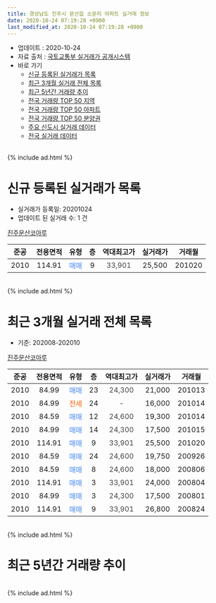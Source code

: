```yaml
---
title: 경상남도 진주시 문산읍 소문리 아파트 실거래 정보
date: 2020-10-24 07:19:28 +0900
last_modified_at: 2020-10-24 07:19:28 +0900
---
```


* 업데이트 : 2020-10-24
* 자료 출처 : [국토교통부 실거래가 공개시스템](http://rt.molit.go.kr)
* 바로 가기
    * [신규 등록된 실거래가 목록](#신규-등록된-실거래가-목록)
    * [최근 3개월 실거래 전체 목록](#최근-3개월-실거래-전체-목록)
    * [최근 5년간 거래량 추이](#최근-5년간-거래량-추이)
    * [전국 거래량 TOP 50 지역](https://inasie.github.io/apt-trade-info/최근-3개월-전국에서-가장-거래가-많이-발생한-지역)
    * [전국 거래량 TOP 50 아파트](https://inasie.github.io/apt-trade-info/최근-3개월-전국에서-가장-거래가-많이-발생한-아파트)
    * [전국 거래량 TOP 50 분양권](https://inasie.github.io/apt-trade-info/최근-3개월-전국에서-가장-거래가-많이-발생한-분양권)
    * [주요 신도시 실거래 데이터](https://inasie.github.io/apt-trade-info/주요-신도시)
    * [전국 실거래 데이터](https://inasie.github.io/apt-trade-info/전국)
<br>
{% include ad.html %}
<br>

# 신규 등록된 실거래가 목록
* 실거래가 등록일: 20201024
* 업데이트 된 실거래 수: 1 건


[진주문산코아루](https://search.naver.com/search.naver?query=%EA%B2%BD%EC%83%81%EB%82%A8%EB%8F%84+%EC%A7%84%EC%A3%BC%EC%8B%9C+%EB%AC%B8%EC%82%B0%EC%9D%8D+%EC%86%8C%EB%AC%B8%EB%A6%AC+%EC%A7%84%EC%A3%BC%EB%AC%B8%EC%82%B0%EC%BD%94%EC%95%84%EB%A3%A8)

|준공|전용면적|유형|층|역대최고가|실거래가|거래월|
|:---:|:---:|:---:|:---:|:---:|:---:|:---:|
|2010|114.91|<span style="color:#4285f3">매매</span>|9|<span style="color:#444444">33,901</span>|25,500|201020|


<br>
{% include ad.html %}
<br>

# 최근 3개월 실거래 전체 목록
* 기준: 202008-202010


[진주문산코아루](https://search.naver.com/search.naver?query=%EA%B2%BD%EC%83%81%EB%82%A8%EB%8F%84+%EC%A7%84%EC%A3%BC%EC%8B%9C+%EB%AC%B8%EC%82%B0%EC%9D%8D+%EC%86%8C%EB%AC%B8%EB%A6%AC+%EC%A7%84%EC%A3%BC%EB%AC%B8%EC%82%B0%EC%BD%94%EC%95%84%EB%A3%A8)

|준공|전용면적|유형|층|역대최고가|실거래가|거래월|
|:---:|:---:|:---:|:---:|:---:|:---:|:---:|
|2010|84.99|<span style="color:#4285f3">매매</span>|23|<span style="color:#444444">24,300</span>|21,000|201013|
|2010|84.99|<span style="color:#ff5a00">전세</span>|24|<span style="color:#444444">-</span>|16,000|201014|
|2010|84.59|<span style="color:#4285f3">매매</span>|12|<span style="color:#444444">24,600</span>|19,300|201014|
|2010|84.99|<span style="color:#4285f3">매매</span>|14|<span style="color:#444444">24,300</span>|17,500|201015|
|2010|114.91|<span style="color:#4285f3">매매</span>|9|<span style="color:#444444">33,901</span>|25,500|201020|
|2010|84.59|<span style="color:#4285f3">매매</span>|24|<span style="color:#444444">24,600</span>|19,750|200926|
|2010|84.59|<span style="color:#4285f3">매매</span>|8|<span style="color:#444444">24,600</span>|18,000|200806|
|2010|114.91|<span style="color:#4285f3">매매</span>|3|<span style="color:#444444">33,901</span>|24,000|200804|
|2010|84.99|<span style="color:#4285f3">매매</span>|3|<span style="color:#444444">24,300</span>|17,500|200801|
|2010|114.91|<span style="color:#4285f3">매매</span>|9|<span style="color:#444444">33,901</span>|26,800|200824|


<br>
{% include ad.html %}
<br>

# 최근 5년간 거래량 추이


<div style="width:100%;">
    <canvas id="deal_progress" height="200"></canvas>
</div>

<script>
new Chart(document.getElementById("deal_progress"), {
    type: 'line',
    data: {
        labels: ['201510','201511','201512','201601','201602','201603','201604','201605','201606','201607','201608','201609','201610','201611','201612','201701','201702','201703','201704','201705','201706','201707','201708','201709','201710','201711','201712','201801','201802','201803','201804','201805','201806','201807','201808','201809','201810','201811','201812','201901','201902','201903','201904','201905','201906','201907','201908','201909','201910','201911','201912','202001','202002','202003','202004','202005','202006','202007','202008','202009','202010'],
        datasets: [{
            label: '매매',
            pointRadius: 1,
            data: [8, 9, 7, 4, 5, 6, 5, 4, 6, 7, 7, 6, 7, 10, 5, 3, 1, 8, 0, 8, 6, 3, 10, 3, 2, 5, 3, 3, 5, 1, 3, 1, 1, 0, 4, 3, 1, 2, 1, 2, 0, 0, 1, 2, 6, 1, 2, 3, 15, 4, 3, 3, 2, 2, 2, 1, 4, 3, 4, 1, 4],
            borderColor: "rgba(255, 201, 14, 1)",
            backgroundColor: "rgba(255, 201, 14, 0.5)",
            fill: false,
            lineTension: 0
        },{
            label: '전월세',
            pointRadius: 1,
            data: [3, 2, 2, 2, 0, 1, 3, 4, 5, 2, 2, 2, 4, 2, 1, 2, 2, 2, 4, 1, 3, 1, 1, 2, 3, 2, 1, 2, 2, 2, 0, 1, 2, 3, 0, 0, 0, 0, 3, 2, 0, 0, 0, 2, 3, 0, 5, 1, 2, 5, 2, 2, 1, 2, 3, 3, 2, 2, 0, 0, 1],
            borderColor: "rgba(0, 141, 185, 1)",
            backgroundColor: "rgba(0, 141, 185, 0.5)",
            fill: false,
            lineTension: 0
        }
        ]
    },
    options: {
        responsive: true,
        title: {
            display: false
        },
        tooltips: {
            mode: 'index',
            intersect: false
        },
        hover: {
            mode: 'nearest',
            intersect: true
        },
        scales: {
            xAxes: [{
                display: true,
                scaleLabel: {
                    display: true,
                    labelString: '년/월'
                }
            }],
            yAxes: [{
                display: true,
                ticks: {
                    suggestedMin: 0,
                },
                scaleLabel: {
                    display: true,
                    labelString: '실거래 수'
                }
            }]
        }
    }
});

</script>


<br>
{% include ad.html %}
<br>

